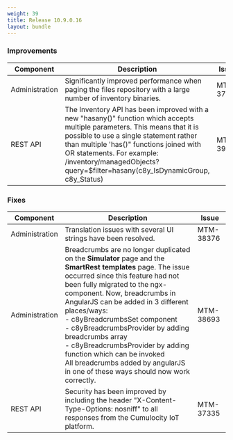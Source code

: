 ```yaml
---
weight: 39
title: Release 10.9.0.16
layout: bundle
---
```


<!--10.9.0.13 - 10.9.0.16-->

### Improvements

<div><table ><colgroup>
<col style="width: 15%;"><col style="width: 70%;"><col style="width: 15%;"></colgroup>
<thead><tr>
<th>
Component</th>
<th>
Description</th>
<th>
Issue</th>
</tr>
</thead><tbody>

<tr>
<td>
Administration</td>
<td > Significantly improved performance when paging the files repository with a large number of inventory binaries.</td>
<td>
MTM-37890</td>
</tr>

<tr>
<td>
REST API </td>
<td > The Inventory API has been improved with a new "hasany()" function which  accepts multiple parameters. This means that it is possible to use a single statement rather than multiple 'has()" functions joined with OR statements. For example: /inventory/managedObjects?query=$filter=hasany(c8y_IsDynamicGroup, c8y_Status) </td>
<td>
MTM-39003</td>
</tr>

</tbody></table></div>



### Fixes

<div><table ><colgroup>
<col style="width: 15%;"><col style="width: 70%;"><col style="width: 15%;"></colgroup>
<thead><tr>
<th>
Component</th>
<th>
Description</th>
<th>
Issue</th>
</tr>
</thead><tbody>

<tr>
<td>
Administration</td>
<td > Translation issues with several UI strings have been resolved.</td>
<td>
MTM-38376</td>
</tr>

<tr>
<td>
Administration</td>
<td > Breadcrumbs are no longer duplicated on the <b>Simulator</b> page and the <b>SmartRest templates</b> page. The issue occurred since this feature had not been fully migrated to the ngx-component. Now, breadcrumbs in AngularJS can be added in 3 different places/ways:
<br>- c8yBreadcrumbsSet component
<br>- c8yBreadcrumbsProvider by adding breadcrumbs array
<br>- c8yBreadcrumbsProvider by adding function which can be invoked
<br>
All breadcrumbs added by angularJS in one of these ways should now work correctly.</td>
<td>
MTM-38693</td>
</tr>

<tr>
<td>
REST API</td>
<td > Security has been improved by including the header "X-Content-Type-Options: nosniff" to all responses from the Cumulocity IoT platform.</td>
<td>
MTM-37335</td>
</tr>

</tbody></table></div>
